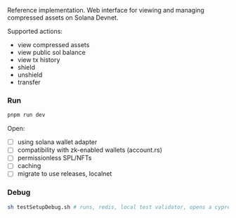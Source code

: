 Reference implementation. Web interface for viewing and managing compressed assets on Solana Devnet.

Supported actions:

- view compressed assets
- view public sol balance
- view tx history
- shield
- unshield
- transfer

### Run

```bash
pnpm run dev
```

Open:

- [ ] using solana wallet adapter
- [ ] compatibility with zk-enabled wallets (account.rs)
- [ ] permissionless SPL/NFTs
- [ ] caching
- [ ] migrate to use releases, localnet

### Debug

```bash
sh testSetupDebug.sh # runs, redis, local test validator, opens a cypress console which can be used to run the test in a browser
```
